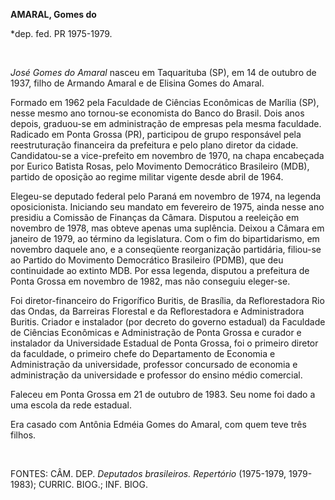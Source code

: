 **AMARAL, Gomes do**

\*dep. fed. PR 1975-1979.

 

*José Gomes do Amaral* nasceu em Taquarituba (SP), em 14 de outubro de
1937, filho de Armando Amaral e de Elisina Gomes do Amaral.

Formado em 1962 pela Faculdade de Ciências Econômicas de Marília (SP),
nesse mesmo ano tornou-se economista do Banco do Brasil. Dois anos
depois, graduou-se em administração de empresas pela mesma faculdade.
Radicado em Ponta Grossa (PR), participou de grupo responsável pela
reestruturação financeira da prefeitura e pelo plano diretor da cidade.
Candidatou-se a vice-prefeito em novembro de 1970, na chapa encabeçada
por Eurico Batista Rosas, pelo Movimento Democrático Brasileiro (MDB),
partido de oposição ao regime militar vigente desde abril de 1964.

Elegeu-se deputado federal pelo Paraná em novembro de 1974, na legenda
oposicionista. Iniciando seu mandato em fevereiro de 1975, ainda nesse
ano presidiu a Comissão de Finanças da Câmara. Disputou a reeleição em
novembro de 1978, mas obteve apenas uma suplência. Deixou a Câmara em
janeiro de 1979, ao término da legislatura. Com o fim do bipartidarismo,
em novembro daquele ano, e a conseqüente reorganização partidária,
filiou-se ao Partido do Movimento Democrático Brasileiro (PDMB), que deu
continuidade ao extinto MDB. Por essa legenda, disputou a prefeitura de
Ponta Grossa em novembro de 1982, mas não conseguiu eleger-se.

Foi diretor-financeiro do Frigorífico Buritis, de Brasília, da
Reflorestadora Rio das Ondas, da Barreiras Florestal e da Reflorestadora
e Administradora Buritis. Criador e instalador (por decreto do governo
estadual) da Faculdade de Ciências Econômicas e Administração de Ponta
Grossa e curador e instalador da Universidade Estadual de Ponta Grossa,
foi o primeiro diretor da faculdade, o primeiro chefe do Departamento de
Economia e Administração da universidade, professor concursado de
economia e administração da universidade e professor do ensino médio
comercial.

Faleceu em Ponta Grossa em 21 de outubro de 1983. Seu nome foi dado a
uma escola da rede estadual.

Era casado com Antônia Edméia Gomes do Amaral, com quem teve três
filhos.

 

FONTES: CÂM. DEP. *Deputados brasileiros. Repertório* (1975-1979,
1979-1983); CURRIC. BIOG.; INF. BIOG.

 
